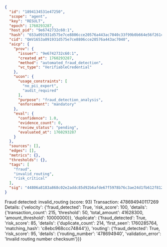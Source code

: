 ```json
{
  "id": "1894134531e47250",
  "scope": "agent",
  "key": "RESULT",
  "epoch": 1760293287,
  "host_pid": "9e6742732c60:1",
  "hash": "653a091931d575e7ce8806cce20576a443ac7040c33f99b0b664e56f261ca0e0",
  "cid": "QmV1653a091931d575e7ce8806cce20576a443ac7040",
  "aicp": {
    "prov": {
      "issuer": "9e6742732c60:1",
      "created_at": 1760293287,
      "method": "automated_fraud_detection",
      "vc_type": "VerifiableCredential"
    },
    "ucon": {
      "usage_constraints": [
        "no_pii_export",
        "audit_required"
      ],
      "purpose": "fraud_detection_analysis",
      "enforcement": "mandatory"
    },
    "eval": {
      "confidence": 1.0,
      "evidence_count": 0,
      "review_status": "pending",
      "evaluated_at": 1760293287
    }
  },
  "sources": [],
  "edges": [],
  "metrics": {},
  "thresholds": {},
  "tags": [
    "fraud",
    "invalid_routing",
    "risk_critical"
  ],
  "sig": "44806a8183a868c02e2addc85d92b6afde67f5978b76c3ae24d1fb612f8123dd"
}
```

Fraud detected: invalid_routing (score: 93)
Transaction: 478694940117269
Details: {'velocity': {'fraud_detected': True, 'risk_score': 100, 'details': {'transaction_count': 215, 'threshold': 50, 'total_amount': 41628300, 'amount_threshold': 10000000}}, 'duplicate': {'fraud_detected': True, 'risk_score': 85, 'details': {'duplicate_count': 214, 'first_seen': 1760285764, 'matching_hash': 'c8ebc968ccc74844'}}, 'routing': {'fraud_detected': True, 'risk_score': 95, 'details': {'routing_number': '478694940', 'validation_error': 'Invalid routing number checksum'}}}